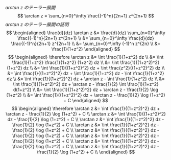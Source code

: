 *arctan z のテーラー展開*
$$
\arctan z = \sum_{n=0}^\infty \frac{(-1)^n}{2n+1} z^{2n+1}
$$
*arctan z のテーラー展開の証明*
$$
\begin{aligned}
\frac{d}{dz} \arctan z &= \frac{d}{dz} \sum_{n=0}^\infty \frac{(-1)^n}{2n+1} z^{2n+1} \\
&= \sum_{n=0}^\infty \frac{d}{dz} \frac{(-1)^n}{2n+1} z^{2n+1} \\
&= \sum_{n=0}^\infty (-1)^n z^{2n} \\
&= \frac{1}{1+z^2}
\end{aligned}
$$
$$
\begin{aligned}
\therefore \arctan z &= \int \frac{1}{1+z^2} dz \\
&= \int \frac{1}{1+z^2} \frac{1}{1+z^2} (1+z^2) dz \\
&= \int \frac{1}{(1+z^2)^2} (1+z^2) dz \\
&= \int \frac{1}{(1+z^2)^2} dz + \int \frac{z^2}{(1+z^2)^2} dz \\
&= \int \frac{1}{(1+z^2)^2} dz + \int \frac{1}{1+z^2} dz - \int \frac{1}{1+z^2} dz \\
&= \int \frac{1}{(1+z^2)^2} dz + \arctan z - \int \frac{1}{1+z^2} dz \\
&= \int \frac{1}{(1+z^2)^2} dz + \arctan z - \frac{1}{2} \int \frac{1}{1+z^2} d(1+z^2) \\
&= \int \frac{1}{(1+z^2)^2} dz + \arctan z - \frac{1}{2} \log (1+z^2) \\
&= \int \frac{1}{(1+z^2)^2} dz + \arctan z - \frac{1}{2} \log (1+z^2) + C
\end{aligned}
$$
$$
\begin{aligned}
\therefore \arctan z &= \int \frac{1}{(1+z^2)^2} dz + \arctan z - \frac{1}{2} \log (1+z^2) + C \\
\arctan z &= \int \frac{1}{(1+z^2)^2} dz - \frac{1}{2} \log (1+z^2) + C \\
\arctan z &= \int \frac{1}{(1+z^2)^2} dz - \frac{1}{2} \log (1+z^2) + C \\
\arctan z &= \int \frac{1}{(1+z^2)^2} dz - \frac{1}{2} \log (1+z^2) + C \\
\arctan z &= \int \frac{1}{(1+z^2)^2} dz - \frac{1}{2} \log (1+z^2) + C \\
\arctan z &= \int \frac{1}{(1+z^2)^2} dz - \frac{1}{2} \log (1+z^2) + C \\
\arctan z &= \int \frac{1}{(1+z^2)^2} dz - \frac{1}{2} \log (1+z^2) + C \\
\arctan z &= \int \frac{1}{(1+z^2)^2} dz - \frac{1}{2} \log (1+z^2) + C \\
\end{aligned}
$$
